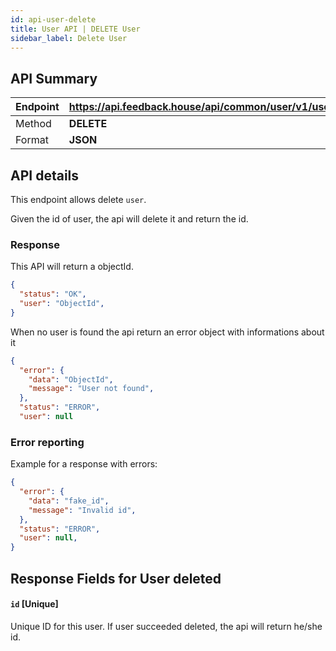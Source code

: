 ```yaml
---
id: api-user-delete
title: User API | DELETE User
sidebar_label: Delete User
---
```


## API Summary

| Endpoint | **https://api.feedback.house/api/common/user/v1/users/:id** |
| -------- | ---------------------------------------------------------- |
| Method   | **DELETE**                                                 |
| Format   | **JSON**                                                   |

## API details

This endpoint allows delete `user`.

Given the id of user, the api will delete it and return the id.

### Response

This API will return a objectId.

```json
{
  "status": "OK",
  "user": "ObjectId",
}
```

When no user is found the api return an error object with informations about it

```json
{
  "error": {
    "data": "ObjectId",
    "message": "User not found",
  },
  "status": "ERROR",
  "user": null
```

### Error reporting

Example for a response with errors:

```json
{
  "error": {
    "data": "fake_id",
    "message": "Invalid id",
  },
  "status": "ERROR",
  "user": null,
}
```

## Response Fields for User deleted

#### `id` [Unique]

Unique ID for this user. If user succeeded deleted, the api will return he/she id.
